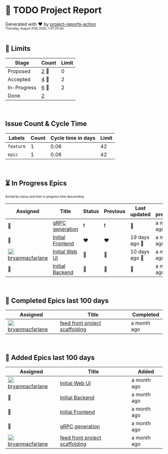 # :crystal_ball: TODO Project Report  
  
Generated with :heart: by [project-reports-action](https://github.com/bryanmacfarlane/project-reports-action)  
<sub><sup>Thursday, August 20th 2020, 7:47:20 am</sup></sub>  
  &nbsp;  
## :ship:  Limits  
| Stage       | Count                                                     | Limit |
| ----------- | --------------------------------------------------------- | ----- |
| Proposed    | [2](./limits-*-Proposed.md)  :triangular_flag_on_post:    | 0     |
| Accepted    | [4](./limits-*-Accepted.md)  :triangular_flag_on_post:    | 2     |
| In-Progress | [6](./limits-*-In-Progress.md)  :triangular_flag_on_post: | 2     |
| Done        | [2](./limits-*-Done.md)                                   |       |
&nbsp;  
## Issue Count & Cycle Time 
| Labels    | Count | Cycle time in days | Limit |
| --------- | ----- | ------------------ | ----- |
| `feature` | 1     |  0.06              | 42    |
| `epic`    | 1     |  0.06              | 42    |
&nbsp;  
## :hourglass_flowing_sand: In Progress Epics  
<sub><sup>Sorted by status and then in progress time descending</sup></sub>  
  
| Assigned                                                                                                                                                                        | Title                                                                        | Status        | Previous      | Last updated                          | In progress |
| ------------------------------------------------------------------------------------------------------------------------------------------------------------------------------- | ---------------------------------------------------------------------------- | ------------- | ------------- | ------------------------------------- | ----------- |
| :triangular_flag_on_post:                                                                                                                                                       | [gRPC generation](https://github.com/bryanmacfarlane/quotes-feed/issues/16)  | :exclamation: | :exclamation: |  :triangular_flag_on_post:            | a month ago |
| :triangular_flag_on_post:                                                                                                                                                       | [Initial Frontend](https://github.com/bryanmacfarlane/quotes-feed/issues/14) | :heart:       | :heart:       | 19 days ago :triangular_flag_on_post: | a month ago |
| <img height="20" width="20" alt="@bryanmacfarlane" src="https://avatars3.githubusercontent.com/u/919564?v=4"/> <a href="https://github.com/bryanmacfarlane">bryanmacfarlane</a> | [Initial Web UI](https://github.com/bryanmacfarlane/quotes-feed/issues/13)   | :green_heart: | :green_heart: | 10 days ago :triangular_flag_on_post: | a month ago |
| :triangular_flag_on_post:                                                                                                                                                       | [Initial Backend](https://github.com/bryanmacfarlane/quotes-feed/issues/12)  | :green_heart: | :green_heart: |  :triangular_flag_on_post:            | a month ago |

  &nbsp;  
## :checkered_flag: Completed Epics last 100 days  
  
| Assigned                                                                                                                                                                        | Title                                                                                     | Completed   |
| ------------------------------------------------------------------------------------------------------------------------------------------------------------------------------- | ----------------------------------------------------------------------------------------- | ----------- |
| <img height="20" width="20" alt="@bryanmacfarlane" src="https://avatars3.githubusercontent.com/u/919564?v=4"/> <a href="https://github.com/bryanmacfarlane">bryanmacfarlane</a> | [feed front project scaffolding](https://github.com/bryanmacfarlane/quotes-feed/issues/6) | a month ago |

  &nbsp;  
## :wave: Added Epics last 100 days  
  
| Assigned                                                                                                                                                                        | Title                                                                                     | Added       |
| ------------------------------------------------------------------------------------------------------------------------------------------------------------------------------- | ----------------------------------------------------------------------------------------- | ----------- |
| <img height="20" width="20" alt="@bryanmacfarlane" src="https://avatars3.githubusercontent.com/u/919564?v=4"/> <a href="https://github.com/bryanmacfarlane">bryanmacfarlane</a> | [Initial Web UI](https://github.com/bryanmacfarlane/quotes-feed/issues/13)                | a month ago |
| :triangular_flag_on_post:                                                                                                                                                       | [Initial Backend](https://github.com/bryanmacfarlane/quotes-feed/issues/12)               | a month ago |
| :triangular_flag_on_post:                                                                                                                                                       | [Initial Frontend](https://github.com/bryanmacfarlane/quotes-feed/issues/14)              | a month ago |
| :triangular_flag_on_post:                                                                                                                                                       | [gRPC generation](https://github.com/bryanmacfarlane/quotes-feed/issues/16)               | a month ago |
| <img height="20" width="20" alt="@bryanmacfarlane" src="https://avatars3.githubusercontent.com/u/919564?v=4"/> <a href="https://github.com/bryanmacfarlane">bryanmacfarlane</a> | [feed front project scaffolding](https://github.com/bryanmacfarlane/quotes-feed/issues/6) | a month ago |

  